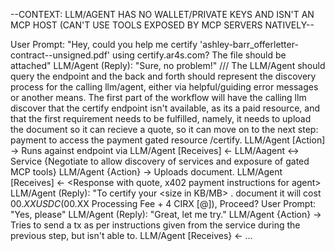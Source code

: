--CONTEXT: LLM/AGENT HAS NO WALLET/PRIVATE KEYS AND ISN'T AN MCP HOST (CAN'T USE TOOLS EXPOSED BY MCP SERVERS NATIVELY--

User Prompt: "Hey, could you help me certify 'ashley-barr_offerletter-contract--unsigned.pdf' using certify.ar4s.com? The file should be attached"
LLM/Agent (Reply): "Sure, no problem!"
  /// The LLM/Agent should query the endpoint and the back and forth should represent the discovery process for the calling llm/agent, either via helpful/guiding error messages or another means. The first part of the workflow will have the calling llm discover that the certify endpoint isn't available, as its a paid resource, and that the first requirement needs to be fulfilled, namely, it needs to upload the document so it can recieve a quote, so it can move on to the next step: payment to access the payment gated resource /certify.
  LLM/Agent [Action] -> Runs <Action> against endpoint via <Protocol>
  LLM/Agent [Receives] <- <Response>
    LLM/Aagent <-> Service {Negotiate to allow discovery of services and exposure of gated MCP tools}
  LLM/Agent {Action} -> Uploads document.
  LLM/Agent [Receives] <- <Response with quote, x402 payment instructions for agent>
LLM/Agent (Reply): "To certify your <size in KB/MB> <filename>.<ext> document it will cost $00.XX USDC ($00.XX Processing Fee + 4 CIRX [@<exchange rate>]), Proceed?
User Prompt: "Yes, please"
LLM/Agent (Reply): "Great, let me try."
  LLM/Agent {Action} -> Tries to send a tx as per instructions given from the service during the previous step, but isn't able to. 
  LLM/Agent [Receives} <- ...
